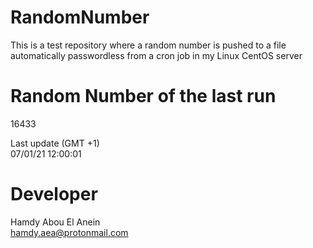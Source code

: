 # RandomNumber    
This is a test repository where a random number is pushed to a file automatically passwordless from a cron job in my Linux CentOS server    
# Random Number of the last run   
16433
      
Last update (GMT +1)    
07/01/21 12:00:01
# Developer    
Hamdy Abou El Anein   
hamdy.aea@protonmail.com
